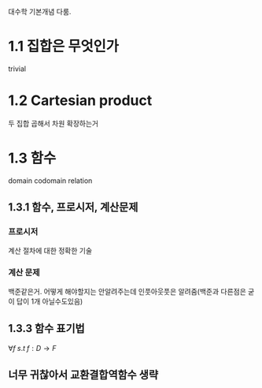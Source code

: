 대수학 기본개념 다룸.
# 1.1 집합은 무엇인가
trivial

# 1.2 Cartesian product
두 집합 곱해서 차원 확장하는거

# 1.3 함수
domain codomain relation

## 1.3.1 함수, 프로시저, 계산문제
### 프로시저
계산 절차에 대한 정확한 기술

### 계산 문제
백준같은거. 어떻게 해야할지는 안알려주는데 인풋아웃풋은 알려줌(백준과 다른점은 굳이 답이 1개 아닐수도있음)

## 1.3.3 함수 표기법
$\forall  f \; s.t\; f : D \rightarrow F$ 

## 너무 귀찮아서 교환결합역함수 생략

